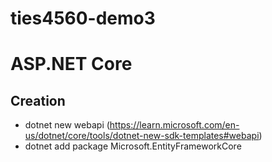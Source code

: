 # ties4560-demo3

# ASP.NET Core 
## Creation
 * dotnet new webapi (https://learn.microsoft.com/en-us/dotnet/core/tools/dotnet-new-sdk-templates#webapi)
 * dotnet add package Microsoft.EntityFrameworkCore
